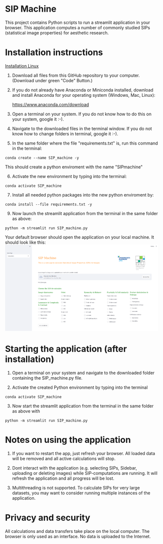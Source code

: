 # SIP Machine

This project contains Python scripts to run a streamlit application in your browser. This application computes a number of commonly studied SIPs (statistical image properties) for aesthetic research.

# Installation instructions

[Installation Linux](https://github.com/RBartho/SIPmachine/edit/master/docs/InstallationInstructions_Linux.md)


1. Download all files from this GitHub repository to your computer. (Download under green "Code" Button.)

2. If you do not already have Anaconda or Miniconda installed, download and install Anaconda for your operating system (Windows, Mac, Linux):

	https://www.anaconda.com/download

3. Open a terminal on your system. If you do not know how to do this on your system, google it :-).

4. Navigate to the downloaded files in the terminal window. If you do not know how to change folders in terminal, google it :-). 

5. In the same folder where the file "requirements.txt" is, run this command in the terminal:

```shell
conda create --name SIP_machine -y
```

This should create a python enviroment with the name "SIPmachine" 


6. Activate the new environment by typing into the terminal:

```shell
conda activate SIP_machine
```

7. Install all needed python packages into the new python enviroment by:

```shell
conda install --file requirements.txt -y
```
	
9. Now launch the streamlit application from the terminal in the same folder as above:

```shell
python -m streamlit run SIP_machine.py
```

Your default browser should open the application on your local machine. It should look like this: 
![Screenshot](toolbox_screenshot.png)

# Starting the application (after installation)

1. Open a terminal on your system and navigate to the downloaded folder containing the SIP_machine.py file.

2. Activate the created Python environment by typing into the terminal
```shell
conda activate SIP_machine
```
3. Now start the streamlit application from the terminal in the same folder as above with

```shell
python -m streamlit run SIP_machine.py
 ```

# Notes on using the application

1. If you want to restart the app, just refresh your browser. All loaded data will be removed and all active calculations will stop.

2. Dont interact with the application (e.g. selecting SIPs, Sidebar, uploading or deleting images) while SIP-computations are running. It will refresh the application and all progress will be lost.

3. Multithreading is not supported. To calculate SIPs for very large datasets, you may want to consider running multiple instances of the application.

# Privacy and security
All calculations and data transfers take place on the local computer. The browser is only used as an interface. No data is uploaded to the Internet.
